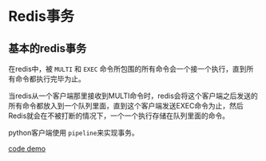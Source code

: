 # Redis事务

## 基本的redis事务

在redis中，被 `MULTI` 和 `EXEC` 命令所包围的所有命令会一个接一个执行，直到所有命令都执行完毕为止。

当redis从一个客户端那里接收到MULTI命令时，redis会将这个客户端之后发送的所有命令都放入到一个队列里面，直到这个客户端发送EXEC命令为止，然后Redis就会在不被打断的情况下，一个一个执行存储在队列里面的命令。

python客户端使用 `pipeline`来实现事务。

[code demo](./chapter3_code.py)

